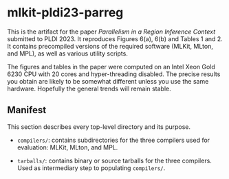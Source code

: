 # mlkit-pldi23-parreg

This is the artifact for the paper *Parallelism in a Region Inference
Context* submitted to PLDI 2023.  It reproduces Figures 6(a), 6(b) and
Tables 1 and 2.  It contains precompiled versions of the required
software (MLKit, MLton, and MPL), as well as various utility scripts.

The figures and tables in the paper were computed on an Intel Xeon
Gold 6230 CPU with 20 cores and hyper-threading disabled.  The precise
results you obtain are likely to be somewhat different unless you use
the same hardware.  Hopefully the general trends will remain stable.

## Manifest

This section describes every top-level directory and its purpose.

* `compilers/`: contains subdirectories for the three compilers used
for evaluation: MLKit, MLton, and MPL.

* `tarballs/`: contains binary or source tarballs for the three
  compilers.  Used as intermediary step to populating `compilers/`.
